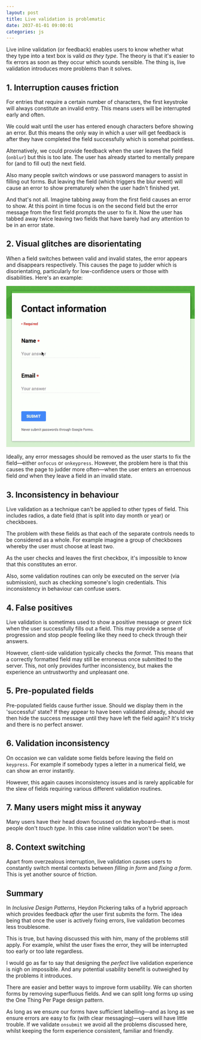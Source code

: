 ```yaml
---
layout: post
title: Live validation is problematic
date: 2037-01-01 09:00:01
categories: js
---
```


Live inline validation (or feedback) enables users to know whether what they type into a text box is valid *as they type*. The theory is that it's easier to fix errors as soon as they occur which sounds sensible. The thing is, live validation introduces more problems than it solves.

## 1. Interruption causes friction

For entries that require a certain number of characters, the first keystroke will always constitute an invalid entry. This means users will be interrupted early and often.

We could wait until the user has entered enough characters before showing an error. But this means the only way in which a user will get feedback is after they have completed the field successfully which is somehat pointless.

Alternatively, we could provide feedback when the user leaves the field (`onblur`) but this is too late. The user has already started to mentally prepare for (and to fill out) the next field.

Also many people switch windows or use password managers to assist in filling out forms. But leaving the field (which triggers the blur event) will cause an error to show prematurely when the user hadn't finished yet.

And that's not all. Imagine tabbing away from the first field causes an error to show. At this point in time focus is on the second field but the error message from the first field prompts the user to fix it. Now the user has tabbed away twice leaving two fields that have barely had any attention to be in an error state.

## 2. Visual glitches are disorientating

When a field switches between valid and invalid states, the error appears and disappears respectively. This causes the page to judder which is disorientating, particularly for low-confidence users or those with disabilities. Here's an example:

![Live feedback can cause the page to judder](/assets/img/live.gif)

Ideally, any error messages should be removed as the user starts to fix the field&mdash;either `onfocus` or `onkeypress`. However, the problem here is that this causes the page to judder more often&mdash;when the user enters an erroenous field *and* when they leave a field in an invalid state.

## 3. Inconsistency in behaviour

Live validation as a technique can't be applied to other types of field. This includes radios, a date field (that is split into day month or year) or checkboxes.

The problem with these fields as that each of the separate controls needs to be considered as a whole. For example imagine a group of checkboxes whereby the user must choose at least two.

As the user checks and leaves the first checkbox, it's impossible to know that this constitutes an error.

Also, some validation routines can only be executed on the server (via submission), such as checking someone's login credentials. This inconsistency in behaviour can confuse users.

## 4. False positives

Live validation is sometimes used to show a positive message or *green tick* when the user successfully fills out a field. This may provide a sense of progression and stop people feeling like they need to check through their answers.

However, client-side validation typically checks the *format*. This means that a correctly formatted field may still be erroneous once submitted to the server. This, not only provides further inconsistency, but makes the experience an untrustworthy and unpleasant one.

## 5. Pre-populated fields

Pre-populated fields cause further issue. Should we display them in the 'successful' state? If they appear to have been validated already, should we then hide the success message until they have left the field again? It's tricky and there is no perfect answer.

## 6. Validation inconsistency

On occasion we can validate some fields before leaving the field on `keypress`. For example if somebody types a letter in a numerical field, we can show an error instantly.

However, this again causes inconsistency issues and is rarely applicable for the slew of fields requiring various different validation routines.

## 7. Many users might miss it anyway

Many users have their head down focussed on the keyboard&mdash;that is most people don't *touch type*. In this case inline validation won't be seen.

## 8. Context switching

Apart from overzealous interruption, live validation causes users to constantly switch mental contexts between *filling in form* and *fixing a form*. This is yet another source of friction.

## Summary

In *Inclusive Design Patterns*, Heydon Pickering talks of a hybrid approach which provides feedback *after* the user first submits the form. The idea being that once the user is actively fixing errors, live validation becomes less troublesome.

This is true, but having discussed this with him, many of the problems still apply. For example, whilst the user fixes the error, they will be interrupted too early or too late regardless.

I would go as far to say that designing the *perfect* live validation experience is nigh on impossible. And any potential usability benefit is outweighed by the problems it introduces.

There are easier and better ways to improve form usability. We can shorten forms by removing superfluous fields. And we can split long forms up using the One Thing Per Page design pattern.

As long as we ensure our forms have sufficient labelling&mdash;and as long as we ensure errors are easy to fix (with clear messaging)&mdash;users will have little trouble. If we validate `onsubmit` we avoid all the problems discussed here, whilst keeping the form experience consistent, familiar and friendly.

<!--
E.g. blur tab error issue https://www.wayfair.co.uk/v/checkout/authentication/register

If going to do Ajax then it's not instant and could slow users down. And then user has to do two server calls. One for Ajax for each field and one for whole submission.
-->